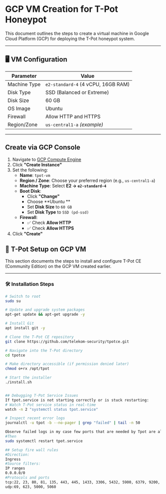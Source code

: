 # GCP VM Creation for T-Pot Honeypot

This document outlines the steps to create a virtual machine in Google Cloud Platform (GCP) for deploying the T-Pot honeypot system.

---

## 🖥️ VM Configuration

| Parameter       | Value                |
|----------------|----------------------|
| Machine Type    | `e2-standard-4` (4 vCPU, 16GB RAM) |
| Disk Type       | SSD (Balanced or Extreme)         |
| Disk Size       | 60 GB              |
| OS Image        | Ubuntu     |
| Firewall        | Allow HTTP and HTTPS |
| Region/Zone     | `us-central1-a` *(example)* |

---

## Create via GCP Console

1. Navigate to [GCP Compute Engine](https://console.cloud.google.com/compute/instances)
2. Click **"Create Instance"**
3. Set the following:
   - **Name**: `tpot-vm`
   - **Region / Zone**: Choose your preferred region (e.g., `us-central1-a`)
   - **Machine Type**: Select **E2 → `e2-standard-4`**
   - **Boot Disk**:
     - Click **"Change"**
     - Choose **Ubuntu **
     - Set **Disk Size** to `60 GB`
     - Set **Disk Type** to `SSD (pd-ssd)`
   - **Firewall**:
     - ✅ Check **Allow HTTP**
     - ✅ Check **Allow HTTPS**
4. Click **"Create"**

## 🚀 T-Pot Setup on GCP VM

This section documents the steps to install and configure T-Pot CE (Community Edition) on the GCP VM created earlier.

---

### 🛠️ Installation Steps

```bash
# Switch to root
sudo su

# Update and upgrade system packages
apt-get update && apt-get upgrade -y

# Install Git
apt install git -y

# Clone the T-Pot CE repository
git clone https://github.com/telekom-security/tpotce.git

# Navigate into the T-Pot directory
cd tpotce

# Make directory accessible (if permission denied later)
chmod o+rx /opt/tpot

# Start the installer
./install.sh


## Debugging T-Pot Service Issues
If tpot.service is not starting correctly or is stuck restarting:
# Watch T-Pot service status in real-time
watch -n 2 "systemctl status tpot.service"

# Inspect recent error logs
journalctl -u tpot -b --no-pager | grep "failed" | tail -n 50

Observe failed logs in my case few ports that are needed by Tpot are already in use, SO have updated the ports in cofig file of TPOT.
#Then
sudo systemctl restart tpot.service

## Setup fire wall rules
#Direction:
Ingress
#Source filters:
IP ranges
0.0.0.0/0
#Protocols and ports
tcp:22, 23, 80, 81, 135, 443, 445, 1433, 3306, 5432, 5900, 6379, 9200, 64295, 64297
udp:69, 623, 5000, 5060
